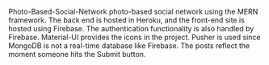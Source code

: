 Photo-Based-Social-Network
photo-based social network using the  MERN framework. The back end is hosted in Heroku, and the front-end site is hosted  using Firebase. The authentication functionality is also handled by Firebase. Material-UI provides the icons in the project. Pusher is used since MongoDB is not a  real-time database like Firebase. The posts reflect the moment someone hits  the Submit button.
